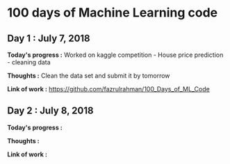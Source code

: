 # 100 days of Machine Learning code

## Day 1 : July 7, 2018


__Today's progress  :__ Worked on kaggle competition - House price prediction - cleaning data

__Thoughts :__ Clean the data set and submit it by tomorrow

__Link of work :__ https://github.com/fazrulrahman/100_Days_of_ML_Code

## Day 2 : July 8, 2018


__Today's progress  :__ 

__Thoughts :__

__Link of work :__
